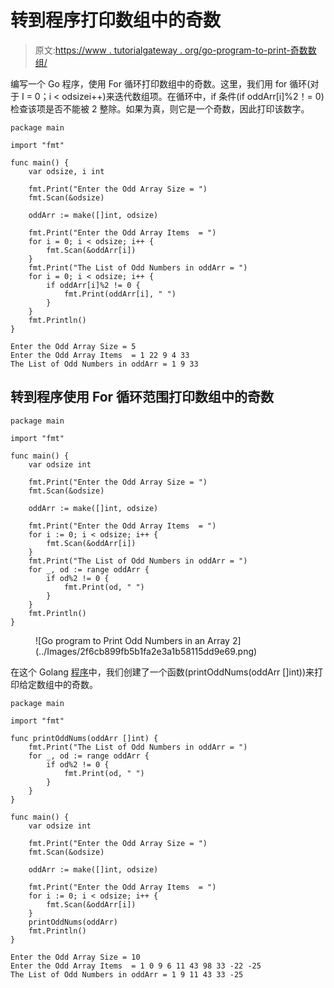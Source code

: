 # 转到程序打印数组中的奇数

> 原文:[https://www . tutorialgateway . org/go-program-to-print-奇数数组/](https://www.tutorialgateway.org/go-program-to-print-odd-numbers-in-an-array/)

编写一个 Go 程序，使用 For 循环打印数组中的奇数。这里，我们用 for 循环(对于 I = 0；i < odsizei++)来迭代数组项。在循环中，if 条件(if oddArr[i]%2！= 0)检查该项是否不能被 2 整除。如果为真，则它是一个奇数，因此打印该数字。

```
package main

import "fmt"

func main() {
    var odsize, i int

    fmt.Print("Enter the Odd Array Size = ")
    fmt.Scan(&odsize)

    oddArr := make([]int, odsize)

    fmt.Print("Enter the Odd Array Items  = ")
    for i = 0; i < odsize; i++ {
        fmt.Scan(&oddArr[i])
    }
    fmt.Print("The List of Odd Numbers in oddArr = ")
    for i = 0; i < odsize; i++ {
        if oddArr[i]%2 != 0 {
            fmt.Print(oddArr[i], " ")
        }
    }
    fmt.Println()
}
```

```
Enter the Odd Array Size = 5
Enter the Odd Array Items  = 1 22 9 4 33
The List of Odd Numbers in oddArr = 1 9 33 
```

## 转到程序使用 For 循环范围打印数组中的奇数

```
package main

import "fmt"

func main() {
    var odsize int

    fmt.Print("Enter the Odd Array Size = ")
    fmt.Scan(&odsize)

    oddArr := make([]int, odsize)

    fmt.Print("Enter the Odd Array Items  = ")
    for i := 0; i < odsize; i++ {
        fmt.Scan(&oddArr[i])
    }
    fmt.Print("The List of Odd Numbers in oddArr = ")
    for _, od := range oddArr {
        if od%2 != 0 {
            fmt.Print(od, " ")
        }
    }
    fmt.Println()
}
```

<figure class="wp-block-image size-large">![Go program to Print Odd Numbers in an Array 2](../Images/2f6cb899fb5b1fa2e3a1b58115dd9e69.png)</figure>

在这个 Golang [程序](https://www.tutorialgateway.org/go-programs/)中，我们创建了一个函数(printOddNums(oddArr []int))来打印给定数组中的奇数。

```
package main

import "fmt"

func printOddNums(oddArr []int) {
    fmt.Print("The List of Odd Numbers in oddArr = ")
    for _, od := range oddArr {
        if od%2 != 0 {
            fmt.Print(od, " ")
        }
    }
}

func main() {
    var odsize int

    fmt.Print("Enter the Odd Array Size = ")
    fmt.Scan(&odsize)

    oddArr := make([]int, odsize)

    fmt.Print("Enter the Odd Array Items  = ")
    for i := 0; i < odsize; i++ {
        fmt.Scan(&oddArr[i])
    }
    printOddNums(oddArr)
    fmt.Println()
}
```

```
Enter the Odd Array Size = 10
Enter the Odd Array Items  = 1 0 9 6 11 43 98 33 -22 -25
The List of Odd Numbers in oddArr = 1 9 11 43 33 -25 
```